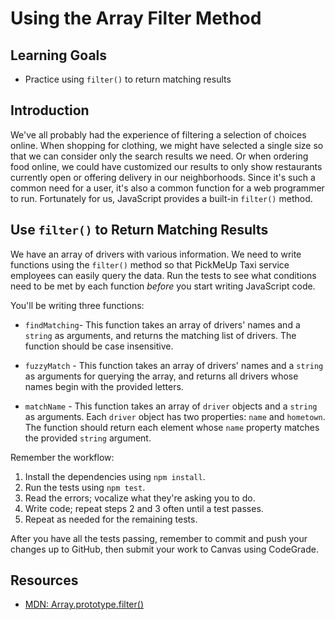 # Using the Array Filter Method

## Learning Goals

* Practice using `filter()` to return matching results

## Introduction

We've all probably had the experience of filtering a selection of choices
online. When shopping for clothing, we might have selected a single size so that
we can consider only the search results we need. Or when ordering food online,
we could have customized our results to only show restaurants currently open or
offering delivery in our neighborhoods. Since it's such a common need for a
user, it's also a common function for a web programmer to run. Fortunately for
us, JavaScript provides a built-in `filter()` method.

## Use `filter()` to Return Matching Results

We have an array of drivers with various information. We need to write functions
using the `filter()` method so that PickMeUp Taxi service employees can easily
query the data. Run the tests to see what conditions need to be met by each
function _before_ you start writing JavaScript code.

You'll be writing three functions:

* `findMatching`- This function takes an array of drivers' names and a `string`
  as arguments, and returns the matching list of drivers. The function should be
  case insensitive.

* `fuzzyMatch` - This function takes an array of drivers' names and a `string`
  as arguments for querying the array, and returns all drivers whose names begin
  with the provided letters.

* `matchName` - This function takes an array of `driver` objects and a `string`
  as arguments. Each `driver` object has two properties: `name` and `hometown`.
  The function should return each element whose `name` property matches the
  provided `string` argument.

Remember the workflow:

1. Install the dependencies using `npm install`.
2. Run the tests using `npm test`.
3. Read the errors; vocalize what they're asking you to do.
4. Write code; repeat steps 2 and 3 often until a test passes.
5. Repeat as needed for the remaining tests.

After you have all the tests passing, remember to commit and push your changes
up to GitHub, then submit your work to Canvas using CodeGrade.

## Resources

* [MDN: Array.prototype.filter()](https://.mozilla.org/en-US/docs/Web/JavaScript/Reference/Global_Objects/Array/filter)

